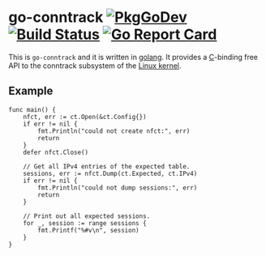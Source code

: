 go-conntrack [![PkgGoDev](https://pkg.go.dev/badge/github.com/florianl/go-conntrack)](https://pkg.go.dev/github.com/florianl/go-conntrack) [![Build Status](https://travis-ci.org/florianl/go-conntrack.svg?branch=master)](https://travis-ci.org/florianl/go-conntrack) [![Go Report Card](https://goreportcard.com/badge/github.com/florianl/go-conntrack)](https://goreportcard.com/report/github.com/florianl/go-conntrack)
============

This is `go-conntrack` and it is written in [golang](https://golang.org/). It provides a [C](https://en.wikipedia.org/wiki/C_(programming_language))-binding free API to the conntrack subsystem of the [Linux kernel](https://www.kernel.org).

Example
-------

```golang
func main() {
	nfct, err := ct.Open(&ct.Config{})
	if err != nil {
		fmt.Println("could not create nfct:", err)
		return
	}
    defer nfct.Close()

    // Get all IPv4 entries of the expected table.
	sessions, err := nfct.Dump(ct.Expected, ct.IPv4)
	if err != nil {
		fmt.Println("could not dump sessions:", err)
		return
	}

    // Print out all expected sessions.
	for _, session := range sessions {
		fmt.Printf("%#v\n", session)
	}
}
```